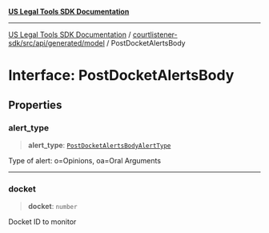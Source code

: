 [**US Legal Tools SDK Documentation**](../../../../../../README.md)

***

[US Legal Tools SDK Documentation](../../../../../../README.md) / [courtlistener-sdk/src/api/generated/model](../README.md) / PostDocketAlertsBody

# Interface: PostDocketAlertsBody

## Properties

### alert\_type

> **alert\_type**: [`PostDocketAlertsBodyAlertType`](../type-aliases/PostDocketAlertsBodyAlertType.md)

Type of alert: o=Opinions, oa=Oral Arguments

***

### docket

> **docket**: `number`

Docket ID to monitor
